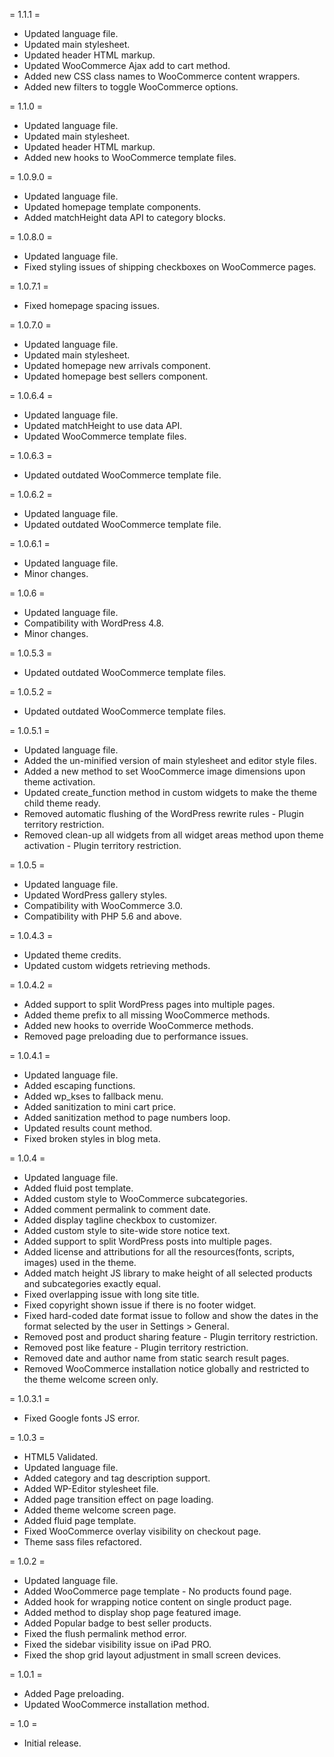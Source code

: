 = 1.1.1 =
* Updated language file.
* Updated main stylesheet.
* Updated header HTML markup.
* Updated WooCommerce Ajax add to cart method.
* Added new CSS class names to WooCommerce content wrappers.
* Added new filters to toggle WooCommerce options.

= 1.1.0 =
* Updated language file.
* Updated main stylesheet.
* Updated header HTML markup.
* Added new hooks to WooCommerce template files.

= 1.0.9.0 =
* Updated language file.
* Updated homepage template components.
* Added matchHeight data API to category blocks.

= 1.0.8.0 =
* Updated language file.
* Fixed styling issues of shipping checkboxes on WooCommerce pages.

= 1.0.7.1 =
* Fixed homepage spacing issues.

= 1.0.7.0 =
* Updated language file.
* Updated main stylesheet.
* Updated homepage new arrivals component.
* Updated homepage best sellers component.

= 1.0.6.4 =
* Updated language file.
* Updated matchHeight to use data API.
* Updated WooCommerce template files.

= 1.0.6.3 =
* Updated outdated WooCommerce template file.

= 1.0.6.2 =
* Updated language file.
* Updated outdated WooCommerce template file.

= 1.0.6.1 =
* Updated language file.
* Minor changes.

= 1.0.6 =
* Updated language file.
* Compatibility with WordPress 4.8.
* Minor changes.

= 1.0.5.3 =
* Updated outdated WooCommerce template files.

= 1.0.5.2 =
* Updated outdated WooCommerce template files.

= 1.0.5.1 =
* Updated language file.
* Added the un-minified version of main stylesheet and editor style files.
* Added a new method to set WooCommerce image dimensions upon theme activation.
* Updated create_function method in custom widgets to make the theme child theme ready.
* Removed automatic flushing of the WordPress rewrite rules - Plugin territory restriction.
* Removed clean-up all widgets from all widget areas method upon theme activation - Plugin territory restriction.

= 1.0.5 =
* Updated language file.
* Updated WordPress gallery styles.
* Compatibility with WooCommerce 3.0.
* Compatibility with PHP 5.6 and above.

= 1.0.4.3 =
* Updated theme credits.
* Updated custom widgets retrieving methods.

= 1.0.4.2 =
* Added support to split WordPress pages into multiple pages.
* Added theme prefix to all missing WooCommerce methods.
* Added new hooks to override WooCommerce methods.
* Removed page preloading due to performance issues.

= 1.0.4.1 =
* Updated language file.
* Added escaping functions.
* Added wp_kses to fallback menu.
* Added sanitization to mini cart price.
* Added sanitization method to page numbers loop.
* Updated results count method.
* Fixed broken styles in blog meta.

= 1.0.4 =
* Updated language file.
* Added fluid post template.
* Added custom style to WooCommerce subcategories.
* Added comment permalink to comment date.
* Added display tagline checkbox to customizer.
* Added custom style to site-wide store notice text.
* Added support to split WordPress posts into multiple pages.
* Added license and attributions for all the resources(fonts, scripts, images) used in the theme.
* Added match height JS library to make height of all selected products and subcategories exactly equal.
* Fixed overlapping issue with long site title.
* Fixed copyright shown issue if there is no footer widget.
* Fixed hard-coded date format issue to follow and show the dates in the format selected by the user in Settings > General.
* Removed post and product sharing feature - Plugin territory restriction.
* Removed post like feature - Plugin territory restriction.
* Removed date and author name from static search result pages.
* Removed WooCommerce installation notice globally and restricted to the theme welcome screen only.

= 1.0.3.1 =
* Fixed Google fonts JS error.

= 1.0.3 =
* HTML5 Validated.
* Updated language file.
* Added category and tag description support.
* Added WP-Editor stylesheet file.
* Added page transition effect on page loading.
* Added theme welcome screen page.
* Added fluid page template.
* Fixed WooCommerce overlay visibility on checkout page.
* Theme sass files refactored.

= 1.0.2 =
* Updated language file.
* Added WooCommerce page template - No products found page.
* Added hook for wrapping notice content on single product page.
* Added method to display shop page featured image.
* Added Popular badge to best seller products.
* Fixed the flush permalink method error.
* Fixed the sidebar visibility issue on iPad PRO.
* Fixed the shop grid layout adjustment in small screen devices.

= 1.0.1 =
* Added Page preloading.
* Updated WooCommerce installation method.

= 1.0 =
* Initial release.